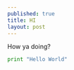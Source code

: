 ```yaml
---
published: true
title: HI
layout: post
---
```


How ya doing?

```python
print "Hello World"
```

<div class="youtube" id="29MAL8pJImQ"></div>

<!--<iframe width="800" height="800" src="https://my.mindnode.com/hUeMkB8zxTG87BXHyJJWziGRgXTxyrTNqrk7yjYw#182.5,-539.9,2" frameborder="0"></iframe>-->
